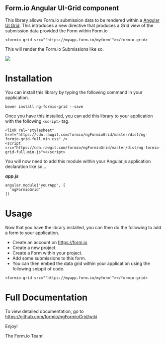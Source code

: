 Form.io Angular UI-Grid component
--------------------------------------------
This library allows Form.io submission data to be rendered within a [Angular UI Grid](http://ui-grid.info/). This introduces a new
directive that produces a Grid view of the submission data provided the Form within Form.io

```
<formio-grid src="'https://myapp.form.io/myform'"></formio-grid>
```

This will render the Form.io Submissions like so.

![](https://raw.githubusercontent.com/formio/ngFormioGrid/master/formio-grid.png)


Installation
===================
You can install this library by typing the following command in your application.

```
bower install ng-formio-grid --save
```

Once you have this installed, you can add this library to your application with the following ```<script>``` tag.

```
<link rel="stylesheet" href="https://cdn.rawgit.com/formio/ngFormioGrid/master/dist/ng-formio-grid-full.min.css" />
<script src="https://cdn.rawgit.com/formio/ngFormioGrid/master/dist/ng-formio-grid-full.min.js"></script>
```

You will now need to add this module within your Angular.js application declaration like so...

***app.js***
```
angular.module('yourApp', [
  'ngFormioGrid'
])
```

Usage
====================
Now that you have the library installed, you can then do the following to add a form to your application.

  - Create an account on https://form.io
  - Create a new project.
  - Create a Form within your project.
  - Add some submissions to this form.
  - You can then embed the data grid within your application using the following snippit of code.
  
  ```<formio-grid src="'https://myapp.form.io/myform'"></formio-grid>```

Full Documentation
===================
To view detailed documentation, go to https://github.com/formio/ngFormioGrid/wiki

Enjoy!

The Form.io Team!
